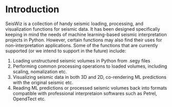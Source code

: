 # Introduction
SeisWiz is a collection of handy seismic loading, processing, and visualization functions for seismic data. It has
been designed specifically keeping in mind the needs of machine learning-based seismic interpretation projects in Python.
However, certain functions may also find their uses for non-interpretation applications. Some of the functions that are
currently supported (or we intend to support in the future) include:

1. Loading unstructured seismic volumes in Python from .segy files
2. Performing common processing operations to loaded volumes, including scaling, nomalization etc.
3. Visualizing seismic data in both 3D and 2D, co-rendering ML predictions with the original seismic etc. 
4. Reading ML predictions or processed seismic volumes back into formats compatible with professional interpretaion
   softwares such as Petrel, OpendTect etc.

  